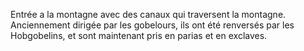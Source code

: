 Entrée a la montagne avec des canaux qui traversent la montagne. Anciennement dirigée par les gobelours, ils ont été renversés par les Hobgobelins, et sont maintenant pris en parias et en exclaves. 